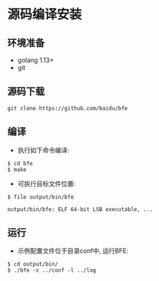 # 源码编译安装

## 环境准备
- golang 1.13+
- git

## 源码下载
```
git clone https://github.com/baidu/bfe
```

## 编译
- 执行如下命令编译:

```
$ cd bfe
$ make
```

- 可执行目标文件位置:

```
$ file output/bin/bfe

output/bin/bfe: ELF 64-bit LSB executable, ...
```

## 运行

- 示例配置文件位于目录conf中, 运行BFE:

```
$ cd output/bin/
$ ./bfe -c ../conf -l ../log
```
